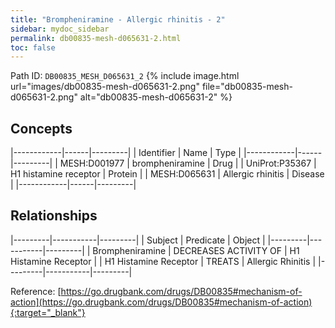 ```yaml
---
title: "Brompheniramine - Allergic rhinitis - 2"
sidebar: mydoc_sidebar
permalink: db00835-mesh-d065631-2.html
toc: false 
---
```



Path ID: `DB00835_MESH_D065631_2`
{% include image.html url="images/db00835-mesh-d065631-2.png" file="db00835-mesh-d065631-2.png" alt="db00835-mesh-d065631-2" %}

## Concepts

|------------|------|---------|
| Identifier | Name | Type    |
|------------|------|---------|
| MESH:D001977 | brompheniramine | Drug |
| UniProt:P35367 | H1 histamine receptor | Protein |
| MESH:D065631 | Allergic rhinitis | Disease |
|------------|------|---------|

## Relationships

|---------|-----------|---------|
| Subject | Predicate | Object  |
|---------|-----------|---------|
| Brompheniramine | DECREASES ACTIVITY OF | H1 Histamine Receptor |
| H1 Histamine Receptor | TREATS | Allergic Rhinitis |
|---------|-----------|---------|

Reference: [https://go.drugbank.com/drugs/DB00835#mechanism-of-action](https://go.drugbank.com/drugs/DB00835#mechanism-of-action){:target="_blank"}